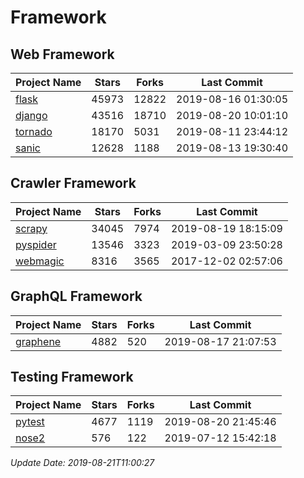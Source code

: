 # Framework

## Web Framework

| Project Name | Stars | Forks | Last Commit |
| ------------ | ----- | ----- | ----------- |
| [flask](https://github.com/pallets/flask) | 45973 | 12822 | 2019-08-16 01:30:05 |
| [django](https://github.com/django/django) | 43516 | 18710 | 2019-08-20 10:01:10 |
| [tornado](https://github.com/tornadoweb/tornado) | 18170 | 5031 | 2019-08-11 23:44:12 |
| [sanic](https://github.com/huge-success/sanic) | 12628 | 1188 | 2019-08-13 19:30:40 |

## Crawler Framework

| Project Name | Stars | Forks | Last Commit |
| ------------ | ----- | ----- | ----------- |
| [scrapy](https://github.com/scrapy/scrapy) | 34045 | 7974 | 2019-08-19 18:15:09 |
| [pyspider](https://github.com/binux/pyspider) | 13546 | 3323 | 2019-03-09 23:50:28 |
| [webmagic](https://github.com/code4craft/webmagic) | 8316 | 3565 | 2017-12-02 02:57:06 |

## GraphQL Framework

| Project Name | Stars | Forks | Last Commit |
| ------------ | ----- | ----- | ----------- |
| [graphene](https://github.com/graphql-python/graphene) | 4882 | 520 | 2019-08-17 21:07:53 |

## Testing Framework

| Project Name | Stars | Forks | Last Commit |
| ------------ | ----- | ----- | ----------- |
| [pytest](https://github.com/pytest-dev/pytest) | 4677 | 1119 | 2019-08-20 21:45:46 |
| [nose2](https://github.com/nose-devs/nose2) | 576 | 122 | 2019-07-12 15:42:18 |

*Update Date: 2019-08-21T11:00:27*
